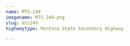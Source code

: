 ```yaml
---
name: MTS-249
imagename: MTS-249.png
slug: mts249
highwaytype: Montana State Secondary Highway

---
```

